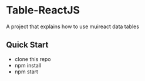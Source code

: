 # Table-ReactJS
A project that explains how to use muireact data tables

## Quick Start
- clone this repo
- npm install
- npm start
